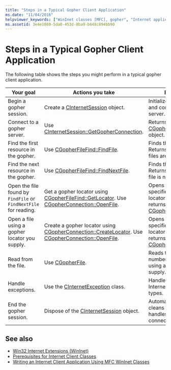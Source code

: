 ```yaml
---
title: "Steps in a Typical Gopher Client Application"
ms.date: "11/04/2016"
helpviewer_keywords: ["WinInet classes [MFC], gopher", "Internet applications [MFC], gopher client applications", "Gopher client applications [MFC]", "Internet client applications [MFC], gopher table"]
ms.assetid: 3e4e1869-5da0-453d-8ba9-b648c894bb90
---
```

# Steps in a Typical Gopher Client Application

The following table shows the steps you might perform in a typical gopher client application.

|Your goal|Actions you take|Effects|
|---------------|----------------------|-------------|
|Begin a gopher session.|Create a [CInternetSession](../mfc/reference/cinternetsession-class.md) object.|Initializes WinInet and connects to server.|
|Connect to a gopher server.|Use [CInternetSession::GetGopherConnection](../mfc/reference/cinternetsession-class.md#getgopherconnection).|Returns a [CGopherConnection](../mfc/reference/cgopherconnection-class.md) object.|
|Find the first resource in the gopher.|Use [CGopherFileFind::FindFile](../mfc/reference/cgopherfilefind-class.md#findfile).|Finds the first file. Returns FALSE if no files are found.|
|Find the next resource in the gopher.|Use [CGopherFileFind::FindNextFile](../mfc/reference/cgopherfilefind-class.md#findnextfile).|Finds the next file. Returns FALSE if the file is not found.|
|Open the file found by `FindFile` or `FindNextFile` for reading.|Get a gopher locator using [CGopherFileFind::GetLocator](../mfc/reference/cgopherfilefind-class.md#getlocator). Use [CGopherConnection::OpenFile](../mfc/reference/cgopherconnection-class.md#openfile).|Opens the file specified by the locator. `OpenFile` returns a [CGopherFile](../mfc/reference/cgopherfile-class.md) object.|
|Open a file using a gopher locator you supply.|Create a gopher locator using [CGopherConnection::CreateLocator](../mfc/reference/cgopherconnection-class.md#createlocator). Use [CGopherConnection::OpenFile](../mfc/reference/cgopherconnection-class.md#openfile).|Opens the file specified by the locator. `OpenFile` returns a [CGopherFile](../mfc/reference/cgopherfile-class.md) object.|
|Read from the file.|Use [CGopherFile](../mfc/reference/cgopherfile-class.md).|Reads the specified number of bytes, using a buffer you supply.|
|Handle exceptions.|Use the [CInternetException](../mfc/reference/cinternetexception-class.md) class.|Handles all common Internet exception types.|
|End the gopher session.|Dispose of the [CInternetSession](../mfc/reference/cinternetsession-class.md) object.|Automatically cleans up open file handles and connections.|

## See also

- [Win32 Internet Extensions (WinInet)](../mfc/win32-internet-extensions-wininet.md)
- [Prerequisites for Internet Client Classes](../mfc/prerequisites-for-internet-client-classes.md)
- [Writing an Internet Client Application Using MFC WinInet Classes](../mfc/writing-an-internet-client-application-using-mfc-wininet-classes.md)
